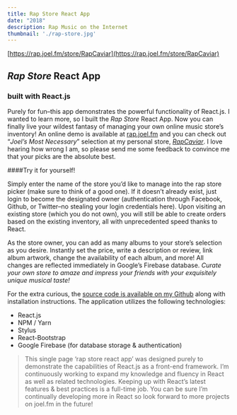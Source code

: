 ```yaml
---
title: Rap Store React App
date: "2018"
description: Rap Music on the Internet
thumbnail: './rap-store.jpg'
---
```


[https://rap.joel.fm/store/RapCaviar](https://rap.joel.fm/store/RapCaviar)

## *Rap Store* React App
### built with React.js

Purely for fun–this app demonstrates the powerful functionality of React.js. I wanted to learn more, so I built the *Rap Store* React App. Now you can finally live your wildest fantasy of managing your own online music store’s inventory! An online demo is available at [rap.joel.fm](https://rap.joel.fm) and you can check out “*Joel’s Most Necessary*” selection at my personal store, [*RapCaviar*](https://rap.joel.fm/RapCaviar). I love hearing how wrong I am, so please send me some feedback to convince me that your picks are the absolute best.

####Try it for yourself!

Simply enter the name of the store you’d like to manage into the rap store picker (make sure to think of a good one). If it doesn’t already exist, just login to become the designated owner (authentication through Facebook, Github, or Twitter–no stealing your login credentials here). Upon visiting an existing store (which you do not own), you will still be able to create orders based on the existing inventory, all with unprecedented speed thanks to React.

As the store owner, you can add as many albums to your store’s selection as you desire. Instantly set the price, write a description or review, link album artwork, change the availability of each album, and more! All changes are reflected immediately in Google’s Firebase database. *Curate your own store to amaze and impress your friends with your exquisitely unique musical taste!*

For the extra curious, the [source code is available on my Github](https://github.com/hwknsj/rap-store-react) along with installation instructions. The application utilizes the following technologies:

* React.js
* NPM / Yarn
* Stylus
* React-Bootstrap
* Google Firebase (for database storage & authentication)

> This single page ‘rap store react app’ was designed purely to demonstrate the capabilities of React.js as a front-end framework. I’m continuously working to expand my knowledge and fluency in React as well as related technologies. Keeping up with React’s latest features & best practices is a full-time job. You can be sure I’m continually developing more in React so look forward to more projects on joel.fm in the future!
